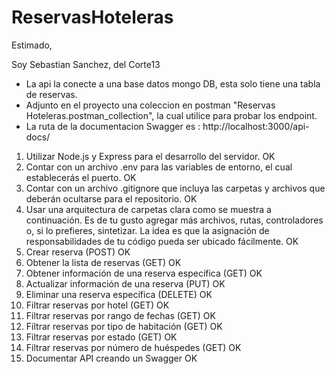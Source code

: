 # ReservasHoteleras

Estimado,

Soy Sebastian Sanchez, del Corte13
-   La api la conecte a una base datos mongo DB, esta solo tiene una tabla de reservas.
-   Adjunto en el proyecto una coleccion en postman "Reservas Hoteleras.postman_collection", la cual utilice para probar los endpoint.
-   La ruta de la documentacion Swagger es : http://localhost:3000/api-docs/


1.  Utilizar Node.js y Express para el desarrollo del servidor. OK
2.  Contar con un archivo .env para las variables de entorno, el cual establecerás el puerto. OK
3.  Contar con un archivo .gitignore que incluya las carpetas y archivos que deberán ocultarse para el repositorio. OK
4.  Usar una arquitectura de carpetas clara como se muestra a continuación. Es de tu gusto agregar más archivos, rutas, controladores o, si lo prefieres, sintetizar. La idea es que la asignación de responsabilidades de tu código pueda ser ubicado fácilmente. OK
5.  Crear reserva (POST) OK
6.  Obtener la lista de reservas (GET) OK
7.  Obtener información de una reserva específica (GET) OK
8.  Actualizar información de una reserva (PUT) OK
9.  Eliminar una reserva específica (DELETE) OK
10. Filtrar reservas por hotel (GET) OK
11. Filtrar reservas por rango de fechas (GET) OK
12. Filtrar reservas por tipo de habitación (GET) OK
13. Filtrar reservas por estado (GET) OK
14. Filtrar reservas por número de huéspedes (GET) OK
15. Documentar API creando un Swagger OK
